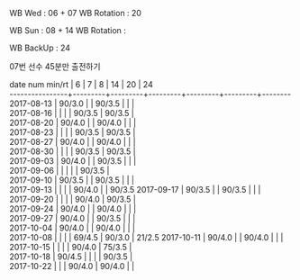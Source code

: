 WB Wed      : 06 + 07
WB Rotation :      20

WB Sun      : 08 + 14
WB Rotation : 

WB BackUp   : 24

07번 선수 45분만 출전하기

date num min/rt |    6    |    7    |    8    |    14   |    20   |   24   
----------------+---------+---------+---------+---------+---------+--------
2017-08-13      |  90/3.0 |         |  90/3.5 |         |         |        
2017-08-16      |         |         |         |  90/3.5 |  90/3.5 |        
2017-08-20      |  90/4.0 |         |  90/4.0 |         |         |        
2017-08-23      |         |         |         |  90/3.5 |  90/3.5 |        
2017-08-27      |  90/4.0 |         |  90/4.0 |         |         |        
2017-08-30      |         |         |         |  90/3.5 |  90/3.5 |        
2017-09-03      |  90/4.0 |         |  90/3.5 |         |         |        
2017-09-06      |         |         |         |         |  90/3.5 |        
2017-09-10      |  90/3.5 |         |  90/3.5 |         |         |        
2017-09-13      |         |         |         |  90/4.0 |         |  90/3.5
2017-09-17      |  90/3.5 |         |  90/3.5 |         |         |        
2017-09-20      |         |         |         |  90/4.0 |  90/3.5 |        
2017-09-24      |  90/4.0 |         |  90/4.0 |         |         |        
2017-09-27      |  90/4.0 |         |  90/3.5 |         |         |        
2017-10-04      |  90/4.0 |         |  90/4.0 |         |         |        
2017-10-08      |         |         |         |  69/4.5 |  90/3.0 |  21/2.5
2017-10-11      |  90/4.0 |         |  90/4.0 |         |         |        
2017-10-15      |         |         |         |  90/4.0 |  75/3.5 |        
2017-10-18      |  90/4.5 |         |         |         |  90/3.5 |        
2017-10-22      |         |         |  90/4.0 |  90/4.0 |         |        

